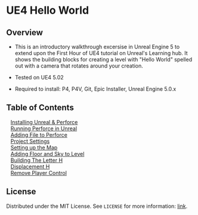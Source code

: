 # UE4 Hello World

<!-- OVERVIEW -->
## Overview
* This is an introductory walkthrough excersise in Unreal Engine 5 to extend upon the First Hour of UE4 tutorial on Unreal's Learning hub.  It shows the building blocks for creating a level with "Hello World" spelled out with a camera that rotates around your creation. 

* Tested on UE4 5.02
* Required to install: P4, P4V, Git, Epic Installer, Unreal Engine 5.0.x

<!-- TOC -->
## Table of Contents
<kbd></kbd> &nbsp;&nbsp; [Installing Unreal & Perforce](installing/README.md#user-content-installing-unreal--perforce) <br>
<kbd></kbd> &nbsp;&nbsp; [Running Perforce in Unreal](running-p4/README.md#user-content-running-perforce-in-unreal)<br>
<kbd></kbd> &nbsp;&nbsp; [Adding File to Perforce](adding-p4/README.md#user-content-adding-file-to-perforce)<br>
<kbd></kbd> &nbsp;&nbsp; [Project Settings](project-settings/README.md#user-content-project-settings)<br>
<kbd></kbd> &nbsp;&nbsp; [Setting up the Map](setting-map/README.md#user-content-setting-up-the-map)<br>
<kbd></kbd> &nbsp;&nbsp; [Adding Floor and Sky to Level](floor-level/README.md#user-content-adding-floor-and-sky-to-level)<br>
<kbd></kbd> &nbsp;&nbsp; [Building The Letter H](building-h/README.md#user-content-building-the-letter-h)<br>
<kbd></kbd> &nbsp;&nbsp; [Displacement H](displacement-h/README.md#user-content-building-the-letter-h)<br>
<kbd></kbd> &nbsp;&nbsp; [Remove Player Control](remove-player/README.md#user-content-remove-player-control)<br>

<!-- LICENSE -->
## License

Distributed under the MIT License. See `LICENSE` for more information: [link](LICENSE).

